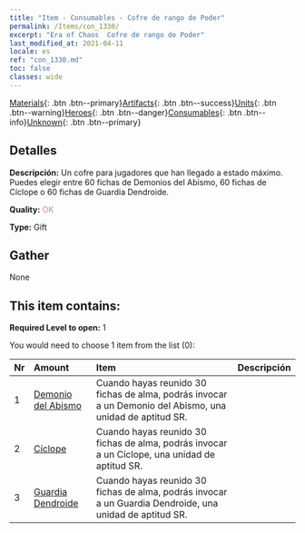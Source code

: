 ```yaml
---
title: "Item - Consumables - Cofre de rango de Poder"
permalink: /Items/con_1330/
excerpt: "Era of Chaos  Cofre de rango de Poder"
last_modified_at: 2021-04-11
locale: es
ref: "con_1330.md"
toc: false
classes: wide
---
```

 [Materials](/es/Items/){: .btn .btn--primary}[Artifacts](/es/Items/Artifacts/){: .btn .btn--success}[Units](/es/Items/Units/){: .btn .btn--warning}[Heroes](/es/Items/Heroes/){: .btn .btn--danger}[Consumables](/es/Items/Consumables/){: .btn .btn--info}[Unknown](/es/Items/Unknown/){: .btn .btn--primary}

## Detalles
 **Descripción:** Un cofre para jugadores que han llegado a estado máximo. Puedes elegir entre 60 fichas de Demonios del Abismo, 60 fichas de Cíclope o 60 fichas de Guardia Dendroide.

 **Quality:** <span style="color: #DA70D6">OK</span>

 **Type:** Gift

## Gather

  None

## This item contains:

 **Required Level to open:** 1

 You would need to choose 1 item from the list (0):

  | Nr | Amount |     Item    | Descripción |
  |:---|:-------|:------------|:-----------:|
  | 1 | [Demonio del Abismo](/es/Items/unt_230/) | Cuando hayas reunido 30 fichas de alma, podrás invocar a un Demonio del Abismo, una unidad de aptitud SR. | 
  | 2 | [Cíclope](/es/Items/unt_222/) | Cuando hayas reunido 30 fichas de alma, podrás invocar a un Cíclope, una unidad de aptitud SR. | 
  | 3 | [Guardia Dendroide](/es/Items/unt_203/) | Cuando hayas reunido 30 fichas de alma, podrás invocar a un Guardia Dendroide, una unidad de aptitud SR. | 
